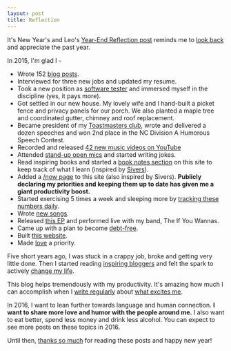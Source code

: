 ```yaml
---
layout: post
title: Reflection
---
```

It's New Year's and Leo's [Year-End Reflection post](http://zenhabits.net/yearend/) reminds me to [look back]({{site.url}}/look-back) and appreciate the past year.

In 2015, I'm glad I -

  - Wrote 152 [blog posts]({{site.url}}/posts).
  - Interviewed for three new jobs and updated my resume.
  - Took a new position as [software tester]({{site.url}}/testing) and immersed myself in the discipline (yes, it pays more).
  - Got settled in our new house.  My lovely wife and I hand-built a picket fence and privacy panels for our porch. We also planted a maple tree and coordinated gutter, chimney and roof replacement.
  - Became president of my [Toastmasters club](http://www.ashevilletoastmasters.com/), wrote and delivered a dozen speeches and won 2nd place in the NC Division A Humorous Speech Contest.
  - Recorded and released [42 new music videos  on YouTube](https://www.youtube.com/playlist?list=PLEP0Foq1SruN9ZA-dz9VbSYaLCF1gWnVP)
  - Attended [stand-up open mics]({{site.url}}/comedy) and started writing jokes.
  - Read inspiring books and started a [book notes section]({{site.url}}/book-notes) on this site to keep track of what I learn (inspired by [Sivers](https://sivers.org)).
  - Added a [/now page]({{site.url}}/now) to this site (also inspired by Sivers).  **Publicly declaring my priorities and keeping them up to date has given me a giant productivity boost.**
  - Started exercising 5 times a week and sleeping more by [tracking these numbers daily]({{site.url}}/tracking-good-habits).
  - Wrote [new songs](https://www.youtube.com/watch?v=tMBpkp9UeKY).
  - Released [this EP](https://ifyouwannas.bandcamp.com/album/higher-than-low) and performed live with my band, The If You Wannas.
  - Came up with a plan to become [debt-free]({{site.url}}/debt).
  - Built [this website](http://www.thehopicecreamcafe.com).
  - Made [love]({{site.url}}/ten-posts-on-love) a priority.

Five short years ago, I was stuck in a crappy job, broke and getting very little done.  Then I started reading [inspiring bloggers](http://sebastianmarshall.com/how-do-i-write-so-much-you-ask-well-glad-you-asked) and felt the spark to actively [change my life]({{site.url}}/change).

This blog helps tremendously with my productivity.  It's amazing how much I can accomplish when I [write regularly]({{site.url}}/writing-is-projecting) about [what excites me]({{site.url}}/enthusiasm).

In 2016, I want to lean further towards language and human connection. **I want to share more love and humor with the people around me.**  I also want to eat better, spend less money and drink less alcohol.  You can expect to see more posts on these topics in 2016.

Until then, [thanks so much]({{site.url}}/gratitude) for reading these posts and happy new year! 
